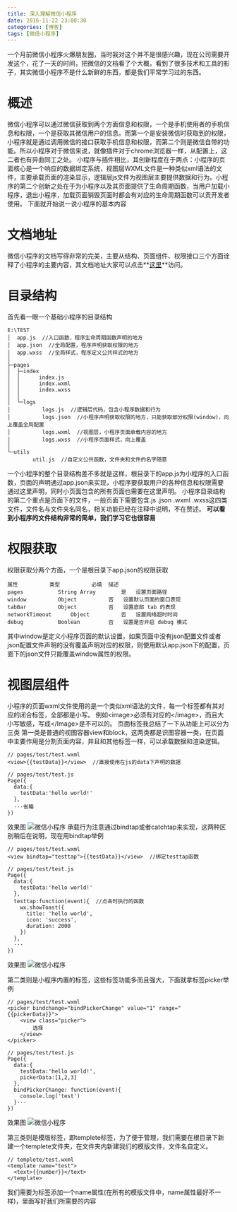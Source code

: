 ```yaml
---
title: 深入理解微信小程序
date: 2016-11-22 23:00:30
categories: [博客]
tags: [微信小程序]
---
```

一个月前微信小程序火爆朋友圈，当时我对这个并不是很感兴趣，现在公司需要开发这个，花了一天的时间，把微信的文档看了个大概，看到了很多技术和工具的影子，其实微信小程序不是什么新鲜的东西，都是我们平常学习过的东西。
<!-- more -->
# 概述
微信小程序可以通过微信获取到两个方面信息和权限，一个是手机使用者的手机信息和权限，一个是获取其微信用户的信息。而第一个是安装微信时获取到的权限，小程序就是通过调用微信的接口获取手机信息和权限，而第二个则是微信自带的功能。所以小程序对于微信来说，就像插件对于chrome浏览器一样，从配置上，这二者也有异曲同工之处。
小程序与插件相比，其创新程度在于两点：小程序的页面核心是一个响应的数据绑定系统，视图层WXML文件是一种类似xml语法的文件，主要承载页面的渲染显示，逻辑层js文件为视图层主要提供数据和行为。小程序的第二个创新之处在于为小程序以及其页面提供了生命周期函数，当用户加载小程序，退出小程序，加载页面销毁页面时都会有对应的生命周期函数可以贡开发者使用。
下面就开始说一说小程序的基本内容
# 文档地址
微信小程序的文档写得非常的完美，主要从结构、页面组件、权限接口三个方面诠释了小程序的主要内容，其文档地址大家可以点击**[这里](https://mp.weixin.qq.com/debug/wxadoc/dev/framework/MINA.html?t=20161122)**访问。
# 目录结构
首先看一眼一个基础小程序的目录结构
```
E:\TEST
│  app.js  //入口函数，程序生命周期函数声明的地方
│  app.json  //全局配置，程序声明获取权限的地方
│  app.wxss  //全局样式，程序定义公共样式的地方
│
├─pages
│  ├─index
│  │      index.js
│  │      index.wxml
│  │      index.wxss
│  │
│  └─logs
│          logs.js  //逻辑层代码，包含小程序数据和行为
│          logs.json  //小程序声明获取权限的地方，只能获取部分权限(window)，向上覆盖全局配置
│          logs.wxml  //视图层，小程序页面承载内容的地方
│          logs.wxss  //小程序页面样式，向上覆盖
│
└─utils
        util.js  //自定义公共函数，文件夹和文件的名字随意
```
一个小程序的整个目录结构差不多就是这样，根目录下的app.js为小程序的入口函数，页面的声明通过app.json来实现，小程序要获取用户的各种信息和权限需要通过这里声明，同时小页面包含的所有页面也需要在这里声明。
小程序目录结构的第二个重点是页面下的文件，一般页面下需要包含.js .json .wxml .wxss这四类文件，文件名与文件夹名同名，相关功能已经在注释中说明，不在赘述。
**可以看到小程序的文件结构非常的简单，我们学习它也很容易**
# 权限获取
权限获取分两个方面，一个是根目录下app.json的权限获取
```
属性			类型			必填	描述
pages			String Array		是	设置页面路径
window			Object			否	设置默认页面的窗口表现
tabBar			Object			否	设置底部 tab 的表现
networkTimeout		Object			否	设置网络超时时间
debug			Boolean			否	设置是否开启 debug 模式
```
其中window是定义小程序页面的默认设置，如果页面中没有json配置文件或者json配置文件声明的没有覆盖声明对应的权限，则使用默认app.json下的配置，页面下的json文件只能覆盖window属性的权限。
# 视图层组件
小程序的页面wxml文件使用的是一个类似xml语法的文件，每一个标签都有其对应的闭合标签，全部都是小写。
例如&lt;image>必须有对应的&lt;/image>，而且大小写敏感，写成&lt;/Image>是不可以的。
页面标签我总结了一下从功能上可以分为三类
第一类是普通的视图容器view和block，这两类都是识图容器一类，在页面中主要作用是分割页面内容，并且和其他标签一样，可以承载数据和渲染逻辑。
```
// pages/test/test.wxml
<view>{{testData}}</view>  //直接使用在js的data下声明的数据

// pages/test/test.js
Page({
  data:{
    testData:'hello world!'
  },
  ···省略
})
```
效果图
![微信小程序](/images/weixinxiaochenxu/weixinxiaochenxu1.png)
承载行为注意通过bindtap或者catchtap来实现，这两种区别稍后在说明，现在用bindtap举例
```
// pages/test/test.wxml
<view bindtap="testtap">{{testData}}</view>  //绑定testtap函数

// pages/test/test.js
Page({
  data:{
    testData:'hello world!'
  },
  testtap:function(event){  //点击时执行的函数
    wx.showToast({
      title: 'hello world',
      icon: 'success',
      duration: 2000
    })
  },
  ···
})
```
效果图
![微信小程序](/images/weixinxiaochenxu/weixinxiaochenxu2.gif)

第二类则是小程序内置的标签，这些标签功能多而且强大，下面就拿标签picker举例
```
// pages/test/test.wxml
<picker bindchange="bindPickerChange" value="1" range="{{pickerData}}">
    <view class="picker">
        选择
    </view>
</picker>

// pages/test/test.js
Page({
  data:{
    testData:'hello world!',
    pickerData:[1,2,3]
  },
  bindPickerChange: function(event){
    console.log('test')
  }···
})
```
效果图
![微信小程序](/images/weixinxiaochenxu/weixinxiaochenxu3.gif)

第三类则是模版标签，即templete标签，为了便于管理，我们需要在根目录下新建一个templete文件夹，在文件夹内新建我们的模版文件，文件名自定义。
```
// templete/test.wxml
<template name="test">
  <text>{{number}}</text>
</template>
```
我们需要为标签添加一个name属性(在所有的模版文件中，name属性最好不一样)，里面写好我们所需要的内容